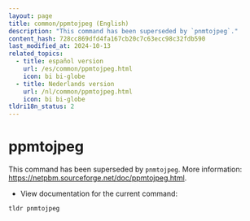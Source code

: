 ```yaml
---
layout: page
title: common/ppmtojpeg (English)
description: "This command has been superseded by `pnmtojpeg`."
content_hash: 728cc869dfd4fa167cb20c7c63ecc98c32fdb590
last_modified_at: 2024-10-13
related_topics:
  - title: español version
    url: /es/common/ppmtojpeg.html
    icon: bi bi-globe
  - title: Nederlands version
    url: /nl/common/ppmtojpeg.html
    icon: bi bi-globe
tldri18n_status: 2
---
```

# ppmtojpeg

This command has been superseded by `pnmtojpeg`.
More information: <https://netpbm.sourceforge.net/doc/ppmtojpeg.html>.

- View documentation for the current command:

`tldr pnmtojpeg`
